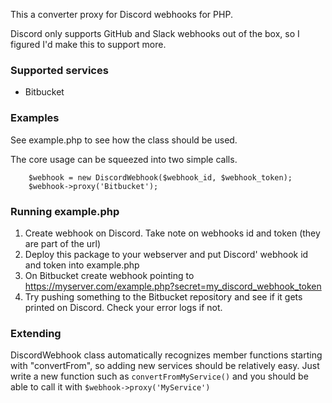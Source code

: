 
This a converter proxy for Discord webhooks for PHP. 

Discord only supports GitHub and Slack webhooks out of the box, so I figured I'd make this to support more.

### Supported services ###
* Bitbucket


### Examples ###

See example.php to see how the class should be used.

The core usage can be squeezed into two simple calls.

```
	$webhook = new DiscordWebhook($webhook_id, $webhook_token);
	$webhook->proxy('Bitbucket');
```

### Running example.php ###
1. Create webhook on Discord. Take note on webhooks id and token (they are part of the url)
2. Deploy this package to your webserver and put Discord' webhook id and token into example.php
3. On Bitbucket create webhook pointing to https://myserver.com/example.php?secret=my_discord_webhook_token
4. Try pushing something to the Bitbucket repository and see if it gets printed on Discord. Check your error logs if not.

### Extending ###

DiscordWebhook class automatically recognizes member functions starting with "convertFrom", 
so adding new services should be relatively easy. 
Just write a new function such as ```convertFromMyService()``` and you should be able to call it 
with ```$webhook->proxy('MyService')```
